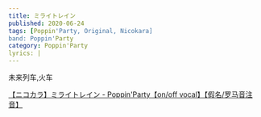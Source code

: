 ```yaml
---
title: ミライトレイン
published: 2020-06-24
tags: [Poppin'Party, Original, Nicokara]
band: Poppin'Party
category: Poppin'Party
lyrics: |
---
```

未来列车,火车

<summary>
    <a href="https://www.bilibili.com/video/BV1P2WrziEep/">
        【ニコカラ】ミライトレイン - Poppin'Party【on/off vocal】【假名/罗马音注音】
    </a>
</summary>

